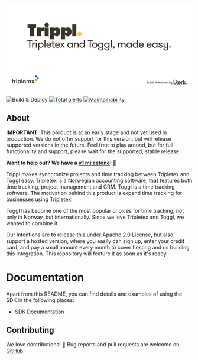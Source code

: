 ![Trippl][banner]

![Build & Deploy][build-badge]
[![Total alerts][lgtm-badge]][lgtm-alerts]
[![Maintainability][codeclimate-badge]][codeclimate]

## About

**IMPORTANT**: This product is at an early stage and not yet used in production.
We do not offer support for this version, but will release supported versions
in the future. Feel free to play around, but for full functionality and support,
please wait for the supported, stable release.

**Want to help out? We have a [v1 milestone](https://github.com/bjerkio/trippl/milestone/1)! :tada:**

Trippl makes synchronize projects and time tracking between Tripletex and Toggl easy. Tripletex is
a Norwegian accounting software, that features both time tracking, project management and CRM.
Toggl is a time tracking software. The motivation behind this product is expand time
tracking for businesses using Tripletex.

Toggl has become one of the most popular choices for time tracking, not only in Norway, but internationally. Since we love Tripletex and Toggl, we wanted to combine it.

Our intentions are to release this under Apache 2.0 License, but also support a hosted version,
where you easily can sign up, enter your credit card, and pay a small amount every month to
cover hosting and us building this integration. This repository will feature it as
soon as it's ready.

# Documentation

Apart from this README, you can find details and examples of using the SDK in
the following places:

- [SDK Documentation][sdk-doc]

## Contributing

We love contributions! 🙏 Bug reports and pull requests are welcome on [GitHub][github].

[banner]: ./.github/header.png
[build-badge]: https://github.com/bjerkio/trippl/workflows/build/badge.svg
[lgtm-badge]: https://img.shields.io/lgtm/alerts/g/bjerkio/trippl.svg?logo=lgtm&logoWidth=18
[lgtm-alerts]: https://lgtm.com/projects/g/bjerkio/trippl/alerts/
[codeclimate-badge]: https://api.codeclimate.com/v1/badges/58be7beec5935ef4531b/maintainability
[codeclimate]: https://codeclimate.com/github/bjerkio/trippl/maintainability
[sdk-doc]: https://pkg.go.dev/mod/github.com/trippl/tripletex-go
[github]: https://bjerkio/trippl
